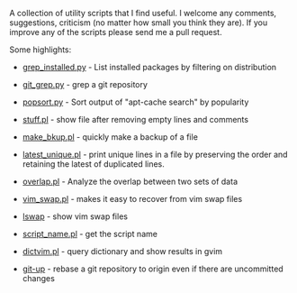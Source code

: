 A collection of utility scripts that I find useful. I welcome any comments, 
suggestions, criticism (no matter how small you think they are). If you improve
any of the scripts please send me a pull request.

Some highlights:

* [grep_installed.py](https://gitlab.com/d3k2mk7/rutils/blob/master/bin/grep_installed.py) - List installed packages by filtering on distribution

* [git_grep.py](https://gitlab.com/d3k2mk7/rutils/blob/master/python3/git_grep.py) - grep a git repository

* [popsort.py](https://gitlab.com/d3k2mk7/rutils/blob/master/bin/popsort.py) - Sort output of "apt-cache search" by popularity

* [stuff.pl](https://gitlab.com/d3k2mk7/rutils/blob/master/perl/stuff.pl) - show file after removing empty lines and comments
* [make_bkup.pl](https://gitlab.com/d3k2mk7/rutils/blob/master/perl/make_bkup.pl) - quickly make a backup of a file

* [latest_unique.pl](https://gitlab.com/d3k2mk7/rutils/blob/master/perl/latest_unique/latest_unique.pl) -
  print unique lines in a file by preserving the order and retaining the 
  latest of duplicated lines.
  
* [overlap.pl](https://gitlab.com/d3k2mk7/rutils/blob/master/perl/overlap/overlap.pl) - 
  Analyze the overlap between two sets of data

* [vim_swap.pl](https://gitlab.com/d3k2mk7/rutils/blob/master/perl/vim_swap.pl) - 
  makes it easy to recover from vim swap files
* [lswap](https://gitlab.com/d3k2mk7/rutils/blob/master/zsh/lswap) - 
  show vim swap files

* [script_name.pl](https://gitlab.com/d3k2mk7/rutils/blob/master/perl/script_name.pl) - 
  get the script name
* [dictvim.pl](https://gitlab.com/d3k2mk7/rutils/blob/master/perl/dictvim.pl) - 
  query dictionary and show results in gvim

* [git-up](https://gitlab.com/d3k2mk7/rutils/blob/master/bin/git-up) -
  rebase a git repository to origin even if there are uncommitted changes